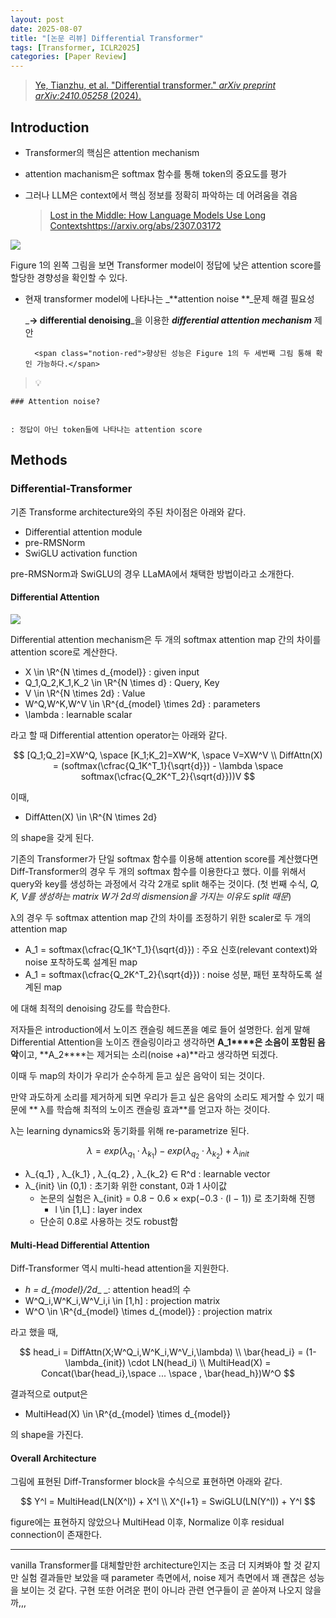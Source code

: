 ```yaml
---
layout: post
date: 2025-08-07
title: "[논문 리뷰] Differential Transformer"
tags: [Transformer, ICLR2025]
categories: [Paper Review]
---
```


> [Ye, Tianzhu, et al. "Differential transformer." ](https://arxiv.org/abs/2410.05258)[_arXiv preprint arXiv:2410.05258_](https://arxiv.org/abs/2410.05258)[ (2024).](https://arxiv.org/abs/2410.05258)



## Introduction

- Transformer의 핵심은 attention mechanism
- attention machanism은 softmax 함수를 통해 token의 중요도를 평가
- 그러나 LLM은 context에서 핵심 정보를 정확히 파악하는 데 어려움을 겪음

	> [Lost in the Middle: How Language Models Use Long Contextshttps://arxiv.org/abs/2307.03172](https://arxiv.org/abs/2307.03172)


![](https://prod-files-secure.s3.us-west-2.amazonaws.com/542b861c-36a8-4051-84e5-8804b6728dba/9083ea56-691a-4752-ae26-47f403431ac8/image.png?X-Amz-Algorithm=AWS4-HMAC-SHA256&X-Amz-Content-Sha256=UNSIGNED-PAYLOAD&X-Amz-Credential=ASIAZI2LB4666KDA37NO%2F20250810%2Fus-west-2%2Fs3%2Faws4_request&X-Amz-Date=20250810T150044Z&X-Amz-Expires=3600&X-Amz-Security-Token=IQoJb3JpZ2luX2VjEJ3%2F%2F%2F%2F%2F%2F%2F%2F%2F%2FwEaCXVzLXdlc3QtMiJHMEUCIDUyfhCyBrjnZ%2BjpB2lPdG%2BMFla9G3xNRt85yc62uc0BAiEA6Pn5JoENbYpYBInOAfwjokNfwMYpPQaOEjgkpUShIVcqiAQI1v%2F%2F%2F%2F%2F%2F%2F%2F%2F%2FARAAGgw2Mzc0MjMxODM4MDUiDA4JA5mNMhPBKjKztyrcAza6K6zrDcoy9%2Bre7TKoEVmJ8jzMhIG8vpoe%2BdqwIcWq%2FVb7SI37Bfgjm%2BHrka8kgRGZC9LGz9IO3D%2BWb3pWNyR66OAb6w7pFXBeDzH%2BnEXsWXDTVuNe3PbJ4FVSAvDdlqkg23gwkIPpEcvnoPlutVWJBp2SVlBsYZVjl8GQxPCuY5p4%2FxBQeHfcDc%2B6RDGem%2BhTUvF0FTI5cgI1shAve8%2BzQ9wOkOx7Rox4LB%2FNK4c0Gg7Ld4PNuzVddeLe1hYoOCBCVkd4qzV1dJwsLCjjdK1w1IUHBdGy%2BDLgKwet5bpKuyvPicXr2tCDBJD0eFheflD2rDA2ndRNajs%2BJQgO55XckqCCP7zZ9neasdbdX4JH0Hk7idUyecbyVIRgp1aCuMAodu2gJOv%2BseuX8cvjnk9aqcMK6b8vCc55lFIkeRVPKhSStoIGbW2Fdf8W5mvFz%2BtScP4Itsne4Y140Kb2FxL%2BaiGchTxYL%2FbdVIYWwFswGY6ubUe6mY1h%2FN68BimaS1OgjO2RBCSSVWlfXn%2BZPQDfdJ%2FyTS3UzQ%2FIfoPhxYmuidkz%2FraUfwIsDRNZhVdscQG2gWVCOJcUwygKv8s6hruthHApgJB6NhuhZzkiPNiE0UV%2Bfmg87BynaUEkMICl4sQGOqUBGTj5pDlazmYIxkw6WtuEV%2BlM%2Bf8saNDT3CZ%2BfMho%2BimQlNdQJJ2IJEw2r%2FjTZhuHyHu7oR852jeQb4I8wvYrThvpT1WmLgrA0ZfaLurYpulBy7HN10ENrGDPefC6hjbOel4XgslxBN91vlvW2wTz92ksD%2BVCEp6%2Bds4S6prqxDoCbRGlAm1UAJMZcgJo%2B8hu0ivhQKg12Em0QDDF%2BaSzx3OlH5q6&X-Amz-Signature=2a4c4cbb655c18c5cc243befbb3bc6ab2a7db85e18a25e2b01fc97875b93660b&X-Amz-SignedHeaders=host&x-amz-checksum-mode=ENABLED&x-id=GetObject)


Figure 1의 왼쪽 그림을 보면 Transformer model이 정답에 낮은 attention score를 할당한 경향성을 확인할 수 있다.

- 현재 transformer model에 나타나는 _**attention noise **_문제 해결 필요성

	_**→ differential denoising**_을 이용한 _**differential attention mechanism**_ 제안


		<span class="notion-red">향상된 성능은 Figure 1의 두 세번째 그림 통해 확인 가능하다.</span>


> 💡 


	### Attention noise?


	: 정답이 아닌 token들에 나타나는 attention score



## Methods



### Differential-Transformer


기존 Transforme architecture와의 주된 차이점은 아래와 같다.

- Differential attention module
- pre-RMSNorm
- SwiGLU activation function

pre-RMSNorm과 SwiGLU의 경우 LLaMA에서 채택한 방법이라고 소개한다.



#### Differential Attention


![](https://prod-files-secure.s3.us-west-2.amazonaws.com/542b861c-36a8-4051-84e5-8804b6728dba/116d70b2-1963-4810-9167-f4c7d8a06e8f/image.png?X-Amz-Algorithm=AWS4-HMAC-SHA256&X-Amz-Content-Sha256=UNSIGNED-PAYLOAD&X-Amz-Credential=ASIAZI2LB4666KDA37NO%2F20250810%2Fus-west-2%2Fs3%2Faws4_request&X-Amz-Date=20250810T150044Z&X-Amz-Expires=3600&X-Amz-Security-Token=IQoJb3JpZ2luX2VjEJ3%2F%2F%2F%2F%2F%2F%2F%2F%2F%2FwEaCXVzLXdlc3QtMiJHMEUCIDUyfhCyBrjnZ%2BjpB2lPdG%2BMFla9G3xNRt85yc62uc0BAiEA6Pn5JoENbYpYBInOAfwjokNfwMYpPQaOEjgkpUShIVcqiAQI1v%2F%2F%2F%2F%2F%2F%2F%2F%2F%2FARAAGgw2Mzc0MjMxODM4MDUiDA4JA5mNMhPBKjKztyrcAza6K6zrDcoy9%2Bre7TKoEVmJ8jzMhIG8vpoe%2BdqwIcWq%2FVb7SI37Bfgjm%2BHrka8kgRGZC9LGz9IO3D%2BWb3pWNyR66OAb6w7pFXBeDzH%2BnEXsWXDTVuNe3PbJ4FVSAvDdlqkg23gwkIPpEcvnoPlutVWJBp2SVlBsYZVjl8GQxPCuY5p4%2FxBQeHfcDc%2B6RDGem%2BhTUvF0FTI5cgI1shAve8%2BzQ9wOkOx7Rox4LB%2FNK4c0Gg7Ld4PNuzVddeLe1hYoOCBCVkd4qzV1dJwsLCjjdK1w1IUHBdGy%2BDLgKwet5bpKuyvPicXr2tCDBJD0eFheflD2rDA2ndRNajs%2BJQgO55XckqCCP7zZ9neasdbdX4JH0Hk7idUyecbyVIRgp1aCuMAodu2gJOv%2BseuX8cvjnk9aqcMK6b8vCc55lFIkeRVPKhSStoIGbW2Fdf8W5mvFz%2BtScP4Itsne4Y140Kb2FxL%2BaiGchTxYL%2FbdVIYWwFswGY6ubUe6mY1h%2FN68BimaS1OgjO2RBCSSVWlfXn%2BZPQDfdJ%2FyTS3UzQ%2FIfoPhxYmuidkz%2FraUfwIsDRNZhVdscQG2gWVCOJcUwygKv8s6hruthHApgJB6NhuhZzkiPNiE0UV%2Bfmg87BynaUEkMICl4sQGOqUBGTj5pDlazmYIxkw6WtuEV%2BlM%2Bf8saNDT3CZ%2BfMho%2BimQlNdQJJ2IJEw2r%2FjTZhuHyHu7oR852jeQb4I8wvYrThvpT1WmLgrA0ZfaLurYpulBy7HN10ENrGDPefC6hjbOel4XgslxBN91vlvW2wTz92ksD%2BVCEp6%2Bds4S6prqxDoCbRGlAm1UAJMZcgJo%2B8hu0ivhQKg12Em0QDDF%2BaSzx3OlH5q6&X-Amz-Signature=ade1d2051b61cc672cf2dd18f815d0cade2da7668cc6c7ac2294b2ccb133aac0&X-Amz-SignedHeaders=host&x-amz-checksum-mode=ENABLED&x-id=GetObject)


Differential attention mechanism은 두 개의 softmax attention map 간의 차이를 attention score로 계산한다.

- X \in \R^{N \times d\_{model}} : given input
- Q\_1,Q\_2,K\_1,K\_2 \in \R^{N \times d} : Query, Key
- V \in \R^{N \times 2d} : Value
- W^Q,W^K,W^V \in \R^{d\_{model} \times 2d} : parameters
- \lambda : learnable scalar

라고 할 때 Differential attention operator는 아래와 같다.


$$
[Q_1;Q_2]=XW^Q, \space [K_1;K_2]=XW^K, \space V=XW^V \\
DiffAttn(X) = (softmax(\cfrac{Q_1K^T_1}{\sqrt{d}}) - \lambda \space softmax(\cfrac{Q_2K^T_2}{\sqrt{d}}))V
$$


이때,

- DiffAtten(X) \in \R^{N \times 2d}

의 shape을 갖게 된다.


기존의 Transformer가 단일 softmax 함수를 이용해 attention score를 계산했다면 Diff-Transformer의 경우 두 개의 softmax 함수를 이용한다고 했다. 이를 위해서 query와 key를 생성하는 과정에서 각각 2개로 split 해주는 것이다. <span class="notion-red">(첫 번째 수식, </span><span class="notion-red">_Q, K, V를 생성하는 matrix W가 2d의 dismension을 가지는 이유도 split 때문_</span><span class="notion-red">)</span>


 λ의 경우 두 softmax attention map 간의 차이를 조정하기 위한 scaler로 두 개의 attention map

- A\_1 = softmax(\cfrac{Q\_1K^T\_1}{\sqrt{d}}) : 주요 신호(relevant context)와 noise 포착하도록 설계된 map
- A\_1 = softmax(\cfrac{Q\_2K^T\_2}{\sqrt{d}}) : noise 성분, 패턴 포착하도록 설계된 map 

에 대해 최적의 denoising 강도를 학습한다.


저자들은 introduction에서 노이즈 캔슬링 헤드폰을 예로 들어 설명한다. 쉽게 말해 Differential Attention을 노이즈 캔슬링이라고 생각하면 **A\_1****은 소음이 포함된 음악**이고, **A\_2****는 제거되는 소리(noise +a)**라고 생각하면 되겠다. 


이때 두 map의 차이가 우리가 순수하게 듣고 싶은 음악이 되는 것이다. 


만약 과도하게 소리를 제거하게 되면 우리가 듣고 싶은 음악의 소리도 제거할 수 있기 때문에 ** λ를 학습해 최적의 노이즈 캔슬링 효과**를 얻고자 하는 것이다.


λ는 learning dynamics와 동기화를 위해 re-parametrize 된다.


$$
\lambda = exp(\lambda_{q_1} \cdot \lambda_{k_1}) - exp(\lambda_{q_2} \cdot \lambda_{k_2}) + \lambda_{init}
$$

- λ\_{q\_1} , λ\_{k\_1} , λ\_{q\_2} , λ\_{k\_2} ∈ R^d : learnable vector
- λ\_{init} \in (0,1) : 초기화 위한 constant, 0과 1 사이값
	- 논문의 실험은 λ\_{init} = 0.8 − 0.6 × exp(−0.3 · (l − 1)) 로 초기화해 진행
		- l \in [1,L] : layer index
	- 단순히 0.8로 사용하는 것도 robust함


#### **Multi-Head Differential Attention**


Diff-Transformer 역시 multi-head attention을 지원한다.

- _h = d\_{model}/2d__ _: attention head의 수
- W^Q\_i,W^K\_i,W^V\_i,i \in [1,h] : projection matrix
- W^O \in \R^{d\_{model} \times d\_{model}} : projection matrix

라고 했을 때,


$$
head_i = DiffAttn(X;W^Q_i,W^K_i,W^V_i,\lambda) \\
\bar{head_i} = (1-\lambda_{init}) \cdot LN(head_i) \\
MultiHead(X) = Concat(\bar{head_i},\space ... \space , \bar{head_h})W^O
$$


결과적으로 output은

- MultiHead(X) \in \R^{d\_{model} \times d\_{model}}

의 shape을 가진다.



#### Overall Architecture


그림에 표현된 Diff-Transformer block을 수식으로 표현하면 아래와 같다.


$$
Y^l = MultiHead(LN(X^l)) + X^l \\
X^{l+1} = SwiGLU(LN(Y^l)) + Y^l
$$


figure에는 표현하지 않았으나 MultiHead 이후, Normalize 이후 residual connection이 존재한다.


---


vanilla Transformer를 대체할만한 architecture인지는 조금 더 지켜봐야 할 것 같지만 실험 결과들만 보았을 때 parameter 측면에서, noise 제거 측면에서 꽤 괜찮은 성능을 보이는 것 같다. 구현 또한 어려운 편이 아니라 관련 연구들이 곧 쏟아져 나오지 않을까,,,

